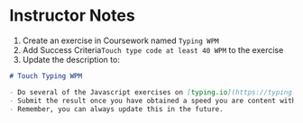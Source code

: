 # Instructor Notes

1. Create an exercise in Coursework named `Typing WPM`
1. Add Success Criteria`Touch type code at least 40 WPM` to the exercise
1. Update the description to:

```markdown
# Touch Typing WPM

- Do several of the Javascript exercises on [typing.io](https://typing.io/) to measure your WPM.
- Submit the result once you have obtained a speed you are content with.
- Remember, you can always update this in the future.
```
